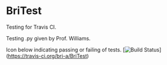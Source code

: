 BriTest
=======

Testing for Travis CI.

Testing .py given by Prof. Williams.

Icon below indicating passing or failing of tests.
[![Build Status](https://travis-ci.org/bri-a/BriTest.svg)] (https://travis-ci.org/bri-a/BriTest)

